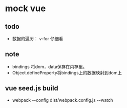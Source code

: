 # mock vue

## todo

- 数据的遍历： v-for 仔细看

## note

- bindings 将dom，data保存在内存里。
- Object.defineProperty将bindings上的数据映射到dom上

## vue seed.js build

- webpack --config dist/webpack.config.js --watch